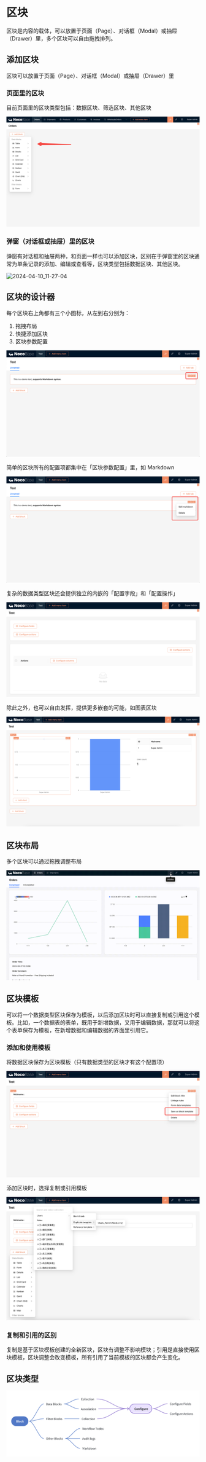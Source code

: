 # 区块

区块是内容的载体，可以放置于页面（Page）、对话框（Modal）或抽屉（Drawer）里，多个区块可以自由拖拽排列。

## 添加区块

区块可以放置于页面（Page）、对话框（Modal）或抽屉（Drawer）里

### 页面里的区块

目前页面里的区块类型包括：数据区块、筛选区块、其他区块

![](./static/Tvjfb4qr4osyzxxPKdRcfn1knsd.png)

### 弹窗（对话框或抽屉）里的区块

弹窗有对话框和抽屉两种，和页面一样也可以添加区块，区别在于弹窗里的区块通常为单条记录的添加、编辑或查看等，区块类型包括数据区块、其他区块。

![2024-04-10_11-27-04](https://nocobase-docs.oss-cn-beijing.aliyuncs.com/2024-04-10_11-27-04.png)

## 区块的设计器

每个区块右上角都有三个小图标，从左到右分别为：

1. 拖拽布局
2. 快捷添加区块
3. 区块参数配置

![](./static/PSD8bf1fzoZkIUxJW7lc4XuGnee.png)

简单的区块所有的配置项都集中在「区块参数配置」里，如 Markdown

![](./static/L0aJb1V9DoETnNxrr1gcz0g0nDb.png)

复杂的数据类型区块还会提供独立的内嵌的「配置字段」和「配置操作」

![](./static/OpBcbf9UlooZ5UxZDwwcHZi8nWf.png)

除此之外，也可以自由发挥，提供更多嵌套的可能，如图表区块

![](./static/Uo6ubaMwFo5bi1xVMU5cshlTn1g.png)

## 区块布局

多个区块可以通过拖拽调整布局

![](./static/XjdHbvC9ZotdQAx8GJoczwoancc.gif)

## 区块模板

可以将一个数据类型区块保存为模板，以后添加区块时可以直接复制或引用这个模板。比如，一个数据表的表单，既用于新增数据，又用于编辑数据，那就可以将这个表单保存为模板，在新增数据和编辑数据的界面里引用它。

### 添加和使用模板

将数据区块保存为区块模板（只有数据类型的区块才有这个配置项）

![](./static/JNiLb7rksoY07ox092ycaarenGd.png)

添加区块时，选择复制或引用模板

![](./static/ImutbF0YDoWldOxrPilcwQFHnSe.png)

### 复制和引用的区别

复制是基于区块模板创建的全新区块，区块有调整不影响模块；引用是直接使用区块模板，区块调整会改变模板，所有引用了当前模板的区块都会产生变化。

## 区块类型

![区块类型](./static/image.png)
